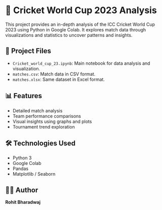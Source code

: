 # 🏏 Cricket World Cup 2023 Analysis

This project provides an in-depth analysis of the ICC Cricket World Cup 2023 using Python in Google Colab. It explores match data through visualizations and statistics to uncover patterns and insights.

## 📂 Project Files

- `Cricket_world_cup_23.ipynb`: Main notebook for data analysis and visualization.
- `matches.csv`: Match data in CSV format.
- `matches.xlsx`: Same dataset in Excel format.

## 📊 Features

- Detailed match analysis
- Team performance comparisons
- Visual insights using graphs and plots
- Tournament trend exploration

## 🛠️ Technologies Used

- Python 3
- Google Colab
- Pandas
- Matplotlib / Seaborn

## 👨‍💻 Author

**Rohit Bharadwaj**
